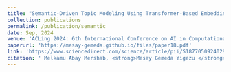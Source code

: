 ```yaml
---
title: "Semantic-Driven Topic Modeling Using Transformer-Based Embeddings and Clustering Algorithms"
collection: publications
permalink: /publication/semantic
date: Sep, 2024
venue: 'ACLing 2024: 6th International Conference on AI in Computational Linguistics'
paperurl: 'https://mesay-gemeda.github.io/files/paper18.pdf'
link: 'https://www.sciencedirect.com/science/article/pii/S1877050924029867'
citation: ' Melkamu Abay Mershab, <strong>Mesay Gemeda Yigezu </strong>, Jugal Kalita . 2024. &quot; Semantic-Driven Topic Modeling Using Transformer-Based Embeddings and Clustering Algorithms. &quot; <i>ACLing 2024: 6th International Conference on AI in Computational Linguistics</i>'
---
```

